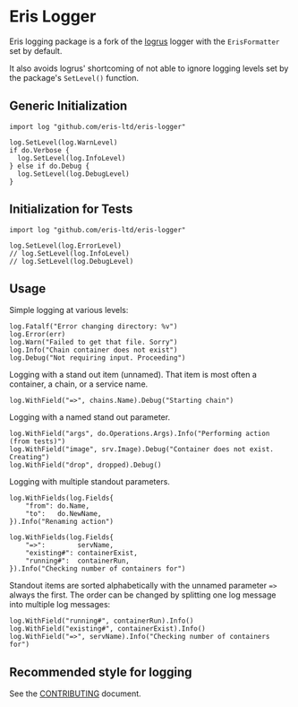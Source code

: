 # Eris Logger

Eris logging package is a fork of the [logrus](https://github.com/Sirupsen/logrus) logger with the `ErisFormatter` set by default.

It also avoids logrus' shortcoming of not able to ignore logging levels set by the package's `SetLevel()` function.

## Generic Initialization

```
import log "github.com/eris-ltd/eris-logger"

log.SetLevel(log.WarnLevel)
if do.Verbose {
  log.SetLevel(log.InfoLevel)
} else if do.Debug {
  log.SetLevel(log.DebugLevel)
}

```

## Initialization for Tests

```
import log "github.com/eris-ltd/eris-logger"

log.SetLevel(log.ErrorLevel)
// log.SetLevel(log.InfoLevel)
// log.SetLevel(log.DebugLevel)
```

## Usage

Simple logging at various levels:

```
log.Fatalf("Error changing directory: %v")
log.Error(err)
log.Warn("Failed to get that file. Sorry")
log.Info("Chain container does not exist")
log.Debug("Not requiring input. Proceeding")
``` 

Logging with a stand out item (unnamed). That item is most often a container, a chain, or a service name.

```
log.WithField("=>", chains.Name).Debug("Starting chain")
``` 

Logging with a named stand out parameter. 

```
log.WithField("args", do.Operations.Args).Info("Performing action (from tests)")
log.WithField("image", srv.Image).Debug("Container does not exist. Creating")
log.WithField("drop", dropped).Debug()
```

Logging with multiple standout parameters.

```
log.WithFields(log.Fields{
	"from": do.Name,
	"to":   do.NewName,
}).Info("Renaming action")
  
log.WithFields(log.Fields{
  	"=>":        servName,
	"existing#": containerExist,
	"running#":  containerRun,
}).Info("Checking number of containers for")
```
  
Standout items are sorted alphabetically with the unnamed parameter `=>` always the first. The order can be changed by splitting one log message into multiple log messages:
  
```
log.WithField("running#", containerRun).Info()
log.WithField("existing#", containerExist).Info()
log.WithField("=>", servName).Info("Checking number of containers for")
```

## Recommended style for logging

See the [CONTRIBUTING](https://github.com/eris-ltd/eris-cli/blob/master/.github/CONTRIBUTING.md#errors-and-log-messages-style) document.